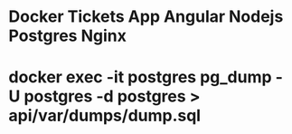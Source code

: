 # Docker Tickets App Angular Nodejs Postgres Nginx
# docker exec -it postgres pg_dump -U postgres -d postgres > api/var/dumps/dump.sql
